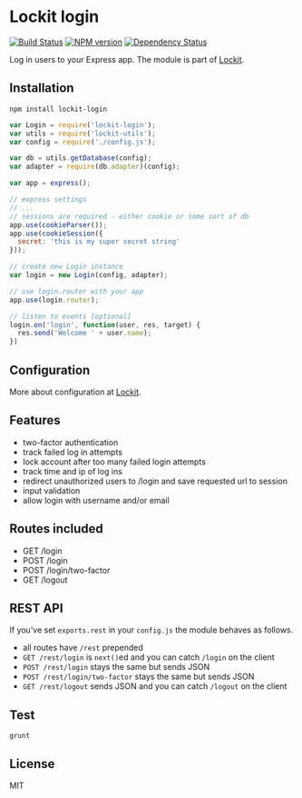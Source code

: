 # Lockit login

[![Build Status](https://travis-ci.org/zemirco/lockit-login.svg?branch=master)](https://travis-ci.org/zemirco/lockit-login)
[![NPM version](https://badge.fury.io/js/lockit-login.svg)](http://badge.fury.io/js/lockit-login)
[![Dependency Status](https://david-dm.org/zemirco/lockit-login.svg)](https://david-dm.org/zemirco/lockit-login)

Log in users to your Express app. The module is part of [Lockit](https://github.com/zemirco/lockit).

## Installation

`npm install lockit-login`

```js
var Login = require('lockit-login');
var utils = require('lockit-utils');
var config = require('./config.js');

var db = utils.getDatabase(config);
var adapter = require(db.adapter)(config);

var app = express();

// express settings
// ...
// sessions are required - either cookie or some sort of db
app.use(cookieParser());
app.use(cookieSession({
  secret: 'this is my super secret string'
}));

// create new Login instance
var login = new Login(config, adapter);

// use login.router with your app
app.use(login.router);

// listen to events [optional]
login.on('login', function(user, res, target) {
  res.send('Welcome ' + user.name);
})
```

## Configuration

More about configuration at [Lockit](https://github.com/zemirco/lockit).

## Features

- two-factor authentication
- track failed log in attempts
- lock account after too many failed login attempts
- track time and ip of log ins
- redirect unauthorized users to /login and save requested url to session
- input validation
- allow login with username and/or email

## Routes included

 - GET /login
 - POST /login
 - POST /login/two-factor
 - GET /logout

## REST API

If you've set `exports.rest` in your `config.js` the module behaves as follows.

 - all routes have `/rest` prepended
 - `GET /rest/login` is `next()`ed and you can catch `/login` on the client
 - `POST /rest/login` stays the same but sends JSON
 - `POST /rest/login/two-factor` stays the same but sends JSON
 - `GET /rest/logout` sends JSON and you can catch `/logout` on the client

## Test

`grunt`

## License

MIT
